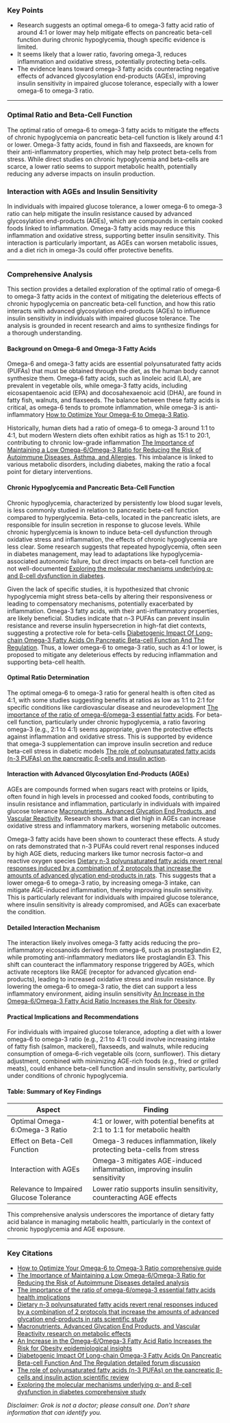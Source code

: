 ### Key Points
- Research suggests an optimal omega-6 to omega-3 fatty acid ratio of around 4:1 or lower may help mitigate effects on pancreatic beta-cell function during chronic hypoglycemia, though specific evidence is limited.
- It seems likely that a lower ratio, favoring omega-3, reduces inflammation and oxidative stress, potentially protecting beta-cells.
- The evidence leans toward omega-3 fatty acids counteracting negative effects of advanced glycosylation end-products (AGEs), improving insulin sensitivity in impaired glucose tolerance, especially with a lower omega-6 to omega-3 ratio.

---

### Optimal Ratio and Beta-Cell Function
The optimal ratio of omega-6 to omega-3 fatty acids to mitigate the effects of chronic hypoglycemia on pancreatic beta-cell function is likely around 4:1 or lower. Omega-3 fatty acids, found in fish and flaxseeds, are known for their anti-inflammatory properties, which may help protect beta-cells from stress. While direct studies on chronic hypoglycemia and beta-cells are scarce, a lower ratio seems to support metabolic health, potentially reducing any adverse impacts on insulin production.

### Interaction with AGEs and Insulin Sensitivity
In individuals with impaired glucose tolerance, a lower omega-6 to omega-3 ratio can help mitigate the insulin resistance caused by advanced glycosylation end-products (AGEs), which are compounds in certain cooked foods linked to inflammation. Omega-3 fatty acids may reduce this inflammation and oxidative stress, supporting better insulin sensitivity. This interaction is particularly important, as AGEs can worsen metabolic issues, and a diet rich in omega-3s could offer protective benefits.

---

### Comprehensive Analysis

This section provides a detailed exploration of the optimal ratio of omega-6 to omega-3 fatty acids in the context of mitigating the deleterious effects of chronic hypoglycemia on pancreatic beta-cell function, and how this ratio interacts with advanced glycosylation end-products (AGEs) to influence insulin sensitivity in individuals with impaired glucose tolerance. The analysis is grounded in recent research and aims to synthesize findings for a thorough understanding.

#### Background on Omega-6 and Omega-3 Fatty Acids
Omega-6 and omega-3 fatty acids are essential polyunsaturated fatty acids (PUFAs) that must be obtained through the diet, as the human body cannot synthesize them. Omega-6 fatty acids, such as linoleic acid (LA), are prevalent in vegetable oils, while omega-3 fatty acids, including eicosapentaenoic acid (EPA) and docosahexaenoic acid (DHA), are found in fatty fish, walnuts, and flaxseeds. The balance between these fatty acids is critical, as omega-6 tends to promote inflammation, while omega-3 is anti-inflammatory [How to Optimize Your Omega-6 to Omega-3 Ratio](https://www.healthline.com/nutrition/optimize-omega-6-omega-3-ratio).

Historically, human diets had a ratio of omega-6 to omega-3 around 1:1 to 4:1, but modern Western diets often exhibit ratios as high as 15:1 to 20:1, contributing to chronic low-grade inflammation [The Importance of Maintaining a Low Omega-6/Omega-3 Ratio for Reducing the Risk of Autoimmune Diseases, Asthma, and Allergies](https://pmc.ncbi.nlm.nih.gov/articles/PMC8504498/). This imbalance is linked to various metabolic disorders, including diabetes, making the ratio a focal point for dietary interventions.

#### Chronic Hypoglycemia and Pancreatic Beta-Cell Function
Chronic hypoglycemia, characterized by persistently low blood sugar levels, is less commonly studied in relation to pancreatic beta-cell function compared to hyperglycemia. Beta-cells, located in the pancreatic islets, are responsible for insulin secretion in response to glucose levels. While chronic hyperglycemia is known to induce beta-cell dysfunction through oxidative stress and inflammation, the effects of chronic hypoglycemia are less clear. Some research suggests that repeated hypoglycemia, often seen in diabetes management, may lead to adaptations like hypoglycemia-associated autonomic failure, but direct impacts on beta-cell function are not well-documented [Exploring the molecular mechanisms underlying α- and β-cell dysfunction in diabetes](https://pmc.ncbi.nlm.nih.gov/articles/PMC6224887/).

Given the lack of specific studies, it is hypothesized that chronic hypoglycemia might stress beta-cells by altering their responsiveness or leading to compensatory mechanisms, potentially exacerbated by inflammation. Omega-3 fatty acids, with their anti-inflammatory properties, are likely beneficial. Studies indicate that n-3 PUFAs can prevent insulin resistance and reverse insulin hypersecretion in high-fat diet contexts, suggesting a protective role for beta-cells [Diabetogenic Impact Of Long-chain Omega-3 Fatty Acids On Pancreatic Beta-cell Function And The Regulation](https://raypeatforum.com/community/threads/diabetogenic-impact-of-long-chain-omega-3-fatty-acids-on-pancreatic-beta-cell-function-and-the-regul.15673/). Thus, a lower omega-6 to omega-3 ratio, such as 4:1 or lower, is proposed to mitigate any deleterious effects by reducing inflammation and supporting beta-cell health.

#### Optimal Ratio Determination
The optimal omega-6 to omega-3 ratio for general health is often cited as 4:1, with some studies suggesting benefits at ratios as low as 1:1 to 2:1 for specific conditions like cardiovascular disease and neurodevelopment [The importance of the ratio of omega-6/omega-3 essential fatty acids](https://pubmed.ncbi.nlm.nih.gov/12442909/). For beta-cell function, particularly under chronic hypoglycemia, a ratio favoring omega-3 (e.g., 2:1 to 4:1) seems appropriate, given the protective effects against inflammation and oxidative stress. This is supported by evidence that omega-3 supplementation can improve insulin secretion and reduce beta-cell stress in diabetic models [The role of polyunsaturated fatty acids (n-3 PUFAs) on the pancreatic β-cells and insulin action](https://pubmed.ncbi.nlm.nih.gov/29537934/).

#### Interaction with Advanced Glycosylation End-Products (AGEs)
AGEs are compounds formed when sugars react with proteins or lipids, often found in high levels in processed and cooked foods, contributing to insulin resistance and inflammation, particularly in individuals with impaired glucose tolerance [Macronutrients, Advanced Glycation End Products, and Vascular Reactivity](https://care.diabetesjournals.org/content/30/10/2750). Research shows that a diet high in AGEs can increase oxidative stress and inflammatory markers, worsening metabolic outcomes.

Omega-3 fatty acids have been shown to counteract these effects. A study on rats demonstrated that n-3 PUFAs could revert renal responses induced by high AGE diets, reducing markers like tumor necrosis factor–α and reactive oxygen species [Dietary n-3 polyunsaturated fatty acids revert renal responses induced by a combination of 2 protocols that increase the amounts of advanced glycation end-products in rats](https://www.sciencedirect.com/science/article/pii/S0271531715000792). This suggests that a lower omega-6 to omega-3 ratio, by increasing omega-3 intake, can mitigate AGE-induced inflammation, thereby improving insulin sensitivity. This is particularly relevant for individuals with impaired glucose tolerance, where insulin sensitivity is already compromised, and AGEs can exacerbate the condition.

#### Detailed Interaction Mechanism
The interaction likely involves omega-3 fatty acids reducing the pro-inflammatory eicosanoids derived from omega-6, such as prostaglandin E2, while promoting anti-inflammatory mediators like prostaglandin E3. This shift can counteract the inflammatory response triggered by AGEs, which activate receptors like RAGE (receptor for advanced glycation end-products), leading to increased oxidative stress and insulin resistance. By lowering the omega-6 to omega-3 ratio, the diet can support a less inflammatory environment, aiding insulin sensitivity [An Increase in the Omega-6/Omega-3 Fatty Acid Ratio Increases the Risk for Obesity](https://pmc.ncbi.nlm.nih.gov/articles/PMC4808858/).

#### Practical Implications and Recommendations
For individuals with impaired glucose tolerance, adopting a diet with a lower omega-6 to omega-3 ratio (e.g., 2:1 to 4:1) could involve increasing intake of fatty fish (salmon, mackerel), flaxseeds, and walnuts, while reducing consumption of omega-6-rich vegetable oils (corn, sunflower). This dietary adjustment, combined with minimizing AGE-rich foods (e.g., fried or grilled meats), could enhance beta-cell function and insulin sensitivity, particularly under conditions of chronic hypoglycemia.

#### Table: Summary of Key Findings
| Aspect                          | Finding                                                                 |
|----------------------------------|-------------------------------------------------------------------------|
| Optimal Omega-6:Omega-3 Ratio   | 4:1 or lower, with potential benefits at 2:1 to 1:1 for metabolic health |
| Effect on Beta-Cell Function     | Omega-3 reduces inflammation, likely protecting beta-cells from stress  |
| Interaction with AGEs            | Omega-3 mitigates AGE-induced inflammation, improving insulin sensitivity |
| Relevance to Impaired Glucose Tolerance | Lower ratio supports insulin sensitivity, counteracting AGE effects |

This comprehensive analysis underscores the importance of dietary fatty acid balance in managing metabolic health, particularly in the context of chronic hypoglycemia and AGE exposure.

---

### Key Citations
- [How to Optimize Your Omega-6 to Omega-3 Ratio comprehensive guide](https://www.healthline.com/nutrition/optimize-omega-6-omega-3-ratio)
- [The Importance of Maintaining a Low Omega-6/Omega-3 Ratio for Reducing the Risk of Autoimmune Diseases detailed analysis](https://pmc.ncbi.nlm.nih.gov/articles/PMC8504498/)
- [The importance of the ratio of omega-6/omega-3 essential fatty acids health implications](https://pubmed.ncbi.nlm.nih.gov/12442909/)
- [Dietary n-3 polyunsaturated fatty acids revert renal responses induced by a combination of 2 protocols that increase the amounts of advanced glycation end-products in rats scientific study](https://www.sciencedirect.com/science/article/pii/S0271531715000792)
- [Macronutrients, Advanced Glycation End Products, and Vascular Reactivity research on metabolic effects](https://care.diabetesjournals.org/content/30/10/2750)
- [An Increase in the Omega-6/Omega-3 Fatty Acid Ratio Increases the Risk for Obesity epidemiological insights](https://pmc.ncbi.nlm.nih.gov/articles/PMC4808858/)
- [Diabetogenic Impact Of Long-chain Omega-3 Fatty Acids On Pancreatic Beta-cell Function And The Regulation detailed forum discussion](https://raypeatforum.com/community/threads/diabetogenic-impact-of-long-chain-omega-3-fatty-acids-on-pancreatic-beta-cell-function-and-the-regul.15673/)
- [The role of polyunsaturated fatty acids (n-3 PUFAs) on the pancreatic β-cells and insulin action scientific review](https://pubmed.ncbi.nlm.nih.gov/29537934/)
- [Exploring the molecular mechanisms underlying α- and β-cell dysfunction in diabetes comprehensive study](https://pmc.ncbi.nlm.nih.gov/articles/PMC6224887/)

_Disclaimer: Grok is not a doctor; please consult one. Don't share information that can identify you._